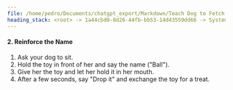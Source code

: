 ```yaml
---
file: /home/pedro/Documents/chatgpt_export/Markdown/Teach Dog to Fetch Toys.md
heading_stack: <root> -> 1a44cbd0-8d26-44fb-bb53-14d43559dd66 -> System -> 87f5ef7a-78c0-4353-8196-cd12c4835275 -> System -> aaa2e89e-6d1e-4d01-b369-c82456f9d5c6 -> User -> 21867efe-1037-4c2e-bef2-b1381b57d3b6 -> Assistant -> What You'll Need: -> Steps: -> 1. Introduction of the Toy -> 2. Reinforce the Name
---
```

#### 2. Reinforce the Name
1. Ask your dog to sit.
2. Hold the toy in front of her and say the name ("Ball").
3. Give her the toy and let her hold it in her mouth.
4. After a few seconds, say "Drop it" and exchange the toy for a treat.

